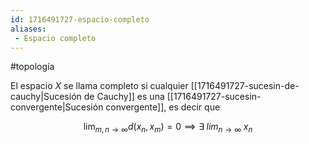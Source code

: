 ```yaml
---
id: 1716491727-espacio-completo
aliases:
 - Espacio completo
---
```


#topología 

El espacio $X$ se llama completo si cualquier [[1716491727-sucesin-de-cauchy|Sucesión de Cauchy]] es una [[1716491727-sucesin-convergente|Sucesión convergente]], es decir que

$$\lim_{m,n \rightarrow \infty}d(x_n,x_m)=0 \implies \exists \; lim_{n \rightarrow\infty} \; x_n$$